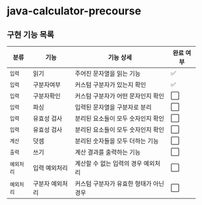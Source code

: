 # java-calculator-precourse

## 구현 기능 목록
| 분류     | 기능       | 기능 상세                  | 완료 여부                |
|--------|----------|------------------------|----------------------|
| `입력`   | 읽기       | 주어진 문자열을 읽는 기능         | :white_check_mark: |
| `입력`   | 구분자여부    | 커스텀 구분자가 있는지 확인        | :white_check_mark: |
| `입력`   | 구분자확인    | 커스텀 구분자가 어떤 문자인지 확인    | :white_large_square: |
| `입력`   | 파싱       | 입력된 문자열을 구분자로 분리       | :white_large_square: |
| `입력`   | 유효성 검사   | 분리된 요소들이 모두 숫자인지 확인    | :white_large_square: |
| `입력`   | 유효성 검사   | 분리된 요소들이 모두 숫자인지 확인    | :white_large_square: |
| `계산`   | 덧셈       | 분리된 숫자들을 모두 더하는 기능     | :white_large_square: |
| `출력`   | 쓰기       | 계산 결과를 출력하는 기능         | :white_large_square: |
| `예외처리` | 입력 예외처리  | 계산할 수 없는 입력의 경우 예외처리   | :white_large_square: |
| `예외처리` | 구분자 예외처리 | 커스텀 구분자가 유효한 형태가 아닌 경우 | :white_large_square: |
